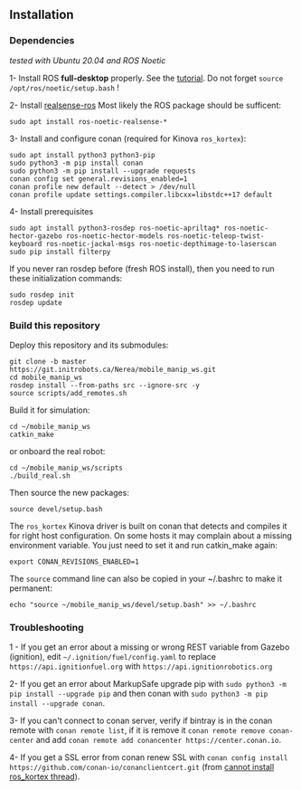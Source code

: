 ## Installation

### Dependencies
*tested with Ubuntu 20.04 and ROS Noetic*

1- Install ROS **full-desktop** properly. See the [tutorial](http://wiki.ros.org/melodic/Installation/Ubuntu). Do not forget `source /opt/ros/noetic/setup.bash` !

2- Install [realsense-ros](https://github.com/IntelRealSense/realsense-ros) Most likely the ROS package should be sufficent:
```
sudo apt install ros-noetic-realsense-*
```

3- Install and configure conan (required for Kinova `ros_kortex`):
```
sudo apt install python3 python3-pip
sudo python3 -m pip install conan
sudo python3 -m pip install --upgrade requests
conan config set general.revisions_enabled=1
conan profile new default --detect > /dev/null
conan profile update settings.compiler.libcxx=libstdc++17 default
```

4- Install prerequisites
```
sudo apt install python3-rosdep ros-noetic-apriltag* ros-noetic-hector-gazebo ros-noetic-hector-models ros-noetic-teleop-twist-keyboard ros-noetic-jackal-msgs ros-noetic-depthimage-to-laserscan
sudo pip install filterpy
```
If you never ran rosdep before (fresh ROS install), then you need to run these initialization commands:
```
sudo rosdep init
rosdep update
```

### Build this repository

Deploy this repository and its submodules:
```
git clone -b master https://git.initrobots.ca/Nerea/mobile_manip_ws.git
cd mobile_manip_ws
rosdep install --from-paths src --ignore-src -y
source scripts/add_remotes.sh
```
Build it for simulation:
```
cd ~/mobile_manip_ws
catkin_make
```
or onboard the real robot:
```
cd ~/mobile_manip_ws/scripts
./build_real.sh
```
Then source the new packages:
```
source devel/setup.bash
```
The `ros_kortex` Kinova driver is built on conan that detects and compiles it for right host configuration. On some hosts it may complain about a missing environment variable. You just need to set it and run catkin_make again:
```
export CONAN_REVISIONS_ENABLED=1
```
The `source` command line can also be copied in your ~/.bashrc to make it permanent:
```
echo "source ~/mobile_manip_ws/devel/setup.bash" >> ~/.bashrc
```


### Troubleshooting
1 - If you get an error about a missing or wrong REST variable from Gazebo (ignition), edit `~/.ignition/fuel/config.yaml` to replace `https://api.ignitionfuel.org` with `https://api.ignitionrobotics.org`

2- If you get an error about MarkupSafe upgrade pip with `sudo python3 -m pip install --upgrade pip` and then conan with `sudo python3 -m pip install --upgrade conan`.

3- If you can't connect to conan server, verify if bintray is in the conan remote with `conan remote list`, if it is remove it `conan remote remove conan-center` and add `conan remote add conancenter https://center.conan.io`.

4- If you get a SSL error from conan renew SSL with `conan config install https://github.com/conan-io/conanclientcert.git` (from [cannot install ros_kortex thread](https://github.com/Kinovarobotics/ros_kortex/issues/203)).
